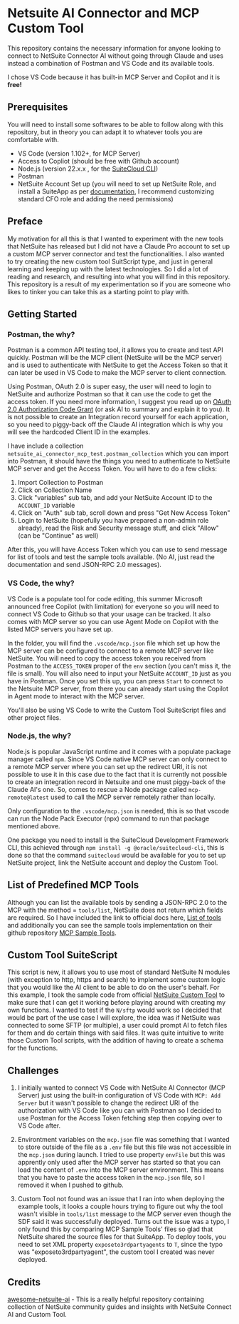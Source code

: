 # Netsuite AI Connector and MCP Custom Tool

This repository contains the necessary information for anyone looking to connect to NetSuite Connector AI without going through Claude and uses instead a combination of Postman and VS Code and its available tools.

I chose VS Code because it has built-in MCP Server and Copilot and it is **free!**

## Prerequisites

You will need to install some softwares to be able to follow along with this repository, but in theory you can adapt it to whatever tools you are comfortable with.

- VS Code (version 1.102+, for MCP Server)
- Access to Copliot (should be free with Github account)
- Node.js (version 22.x.x , for the [SuiteCloud CLI](https://docs.oracle.com/en/cloud/saas/netsuite/ns-online-help/section_1558708810.html))
- Postman
- NetSuite Account Set up (you will need to set up NetSuite Role, and install a SuiteApp as per [documentation](https://docs.oracle.com/en/cloud/saas/netsuite/ns-online-help/section_0714080625.html), I recommend customizing standard CFO role and adding the need permissions)

## Preface

My motivation for all this is that I wanted to experiment with the new tools that NetSuite has released but I did not have a Claude Pro account to set up a custom MCP server connector and test the functionalities. I also wanted to try creating the new custom tool SuitScript type, and just in general learning and keeping up with the latest technologies. So I did a lot of reading and research, and resulting into what you will find in this repository. This repository is a result of my experimentation so if you are someone who likes to tinker you can take this as a starting point to play with.

## Getting Started

### Postman, the why?

Postman is a common API testing tool, it allows you to create and test API quickly. Postman will be the MCP client (NetSuite will be the MCP server) and is used to authenticate with NetSuite to get the Access Token so that it can later be used in VS Code to make the MCP server to client connection.

Using Postman, OAuth 2.0 is super easy, the user will need to login to NetSuite and authorize Postman so that it can use the code to get the access token. If you need more information, I suggest you read up on [OAuth 2.0 Authorization Code Grant](https://developer.okta.com/blog/2018/04/10/oauth-authorization-code-grant-type) (or ask AI to summary and explain it to you). It is not possible to create an Integration record yourself for each application, so you need to piggy-back off the Claude AI integration which is why you will see the hardcoded Client ID in the examples.

I have include a collection `netsuite_ai_connector_mcp_test.postman_collection` which you can import into Postman, it should have the things you need to authenticate to NetSuite MCP server and get the Access Token. You will have to do a few clicks:

1. Import Collection to Postman
2. Click on Collection Name
3. Click "variables" sub tab, and add your NetSuite Account ID to the `ACCOUNT_ID` variable
4. Click on "Auth" sub tab, scroll down and press "Get New Access Token"
5. Login to NetSuite (hopefully you have prepared a non-admin role already), read the Risk and Security message stuff, and click "Allow" (can be "Continue" as well)

After this, you will have Access Token which you can use to send message for list of tools and test the sample tools available. (No AI, just read the documentation and send JSON-RPC 2.0 messages).

### VS Code, the why?

VS Code is a populate tool for code editing, this summer Microsoft announced free Copilot (with limitation) for everyone so you will need to connect VS Code to Github so that your usage can be tracked. It also comes with MCP server so you can use Agent Mode on Copilot with the listed MCP servers you have set up. 

In the folder, you will find the `.vscode/mcp.json` file which set up how the MCP server can be configured to connect to a remote MCP server like NetSuite. You will need to copy the access token you received from Postman to the `ACCESS_TOKEN` proper of the `env` section (you can't miss it, the file is small). You will also need to input your NetSuite `ACCOUNT_ID` just as you have in Postman. Once you set this up, you can press `Start` to connect to the Netsuite MCP server, from there you can already start using the Copilot in Agent mode to interact with the MCP server.

You'll also be using VS Code to write the Custom Tool SuiteScript files and other project files.

### Node.js, the why?

Node.js is popular JavaScript runtime and it comes with a populate package manager called `npm`. Since VS Code native MCP server can only connect to a remote MCP server where you can set up the redirect URI, it is not possible to use it in this case due to the fact that it is currently not possible to create an integration record in Netsuite and one must piggy-back of the Claude AI's one. So, comes to rescue a Node package called `mcp-remote@latest` used to call the MCP server remotely rather than locally. 

Only configuration to the `.vscode/mcp.json` is needed, this is so that vscode can run the Node Pack Executor (npx) command to run that package mentioned above.

One package you need to install is the SuiteCloud Development Framework CLI, this achieved through `npm install -g @oracle/suitecloud-cli`, this is done so that the command `suitecloud` would be available for you to set up NetSuite project, link the NetSuite account and deploy the Custom Tool.

## List of Predefined MCP Tools

Although you can list the available tools by sending a JSON-RPC 2.0 to the MCP with the method = `tools/list`, NetSuite does not return which fields are required. So I have included the link to official docs here, [List of tools](https://docs.oracle.com/en/cloud/saas/netsuite/ns-online-help/T_section_8204806632_1.html#T_subsect_8204806633_1) and additionally you can see the sample tools implementation on their github repository [MCP Sample Tools](https://github.com/oracle-samples/netsuite-suitecloud-samples/tree/main/MCP-Sample-Tools).

## Custom Tool SuiteScript

This script is new, it allows you to use most of standard NetSuite N modules (with exception to http, https and search) to implement some custom logic that you would like the AI client to be able to do on the user's behalf. For this example, I took the sample code from official [NetSuite Custom Tool](https://docs.oracle.com/en/cloud/saas/netsuite/ns-online-help/T_section_0724071739_1.html#T_subsect_13192014863_1) to make sure that I can get it working before playing around with creating my own functions. I wanted to test if the `N/sftp` would work so I decided that would be part of the use case I will explore, the idea was if NetSuite was connected to some SFTP (or multiple), a user could prompt AI to fetch files for them and do certain things with said files. It was quite intuitive to write those Custom Tool scripts, with the addition of having to create a schema for the functions.

## Challenges

1. I initially wanted to connect VS Code with NetSuite AI Connector (MCP Server) just using the built-in configuration of VS Code with `MCP: Add Server` but it wasn't possible to change the redirect URI of the authorization with VS Code like you can with Postman so I decided to use Postman for the Access Token fetching step then copying over to VS Code after.

2. Environtment variables on the `mcp.json` file was something that I wanted to store outside of the file as a `.env` file but this file was not accessible in the `mcp.json` during launch. I tried to use property `envFile` but this was apprently only used after the MCP server has started so that you can load the content of `.env` into the MCP server environment. This means that you have to paste the access token in the `mcp.json` file, so I removed it when I pushed to github.

3. Custom Tool not found was an issue that I ran into when deploying the example tools, it looks a couple hours trying to figure out why the tool wasn't visible in `tools/list` message to the MCP server even though the SDF said it was successfully deployed. Turns out the issue was a typo, I only found this by comparing MCP Sample Tools' files so glad that NetSuite shared the source files for that SuiteApp. To deploy tools, you need to set XML property `exposeto3rdpartyagents` to `T`, since the typo was "exposeto3rdpartyagent", the custom tool I created was never deployed.

## Credits

[awesome-netsuite-ai](https://github.com/michoelchaikin/awesome-netsuite-ai) - This is a really helpful repository containing collection of NetSuite community guides and insights with NetSuite Connect AI and Custom Tool.

